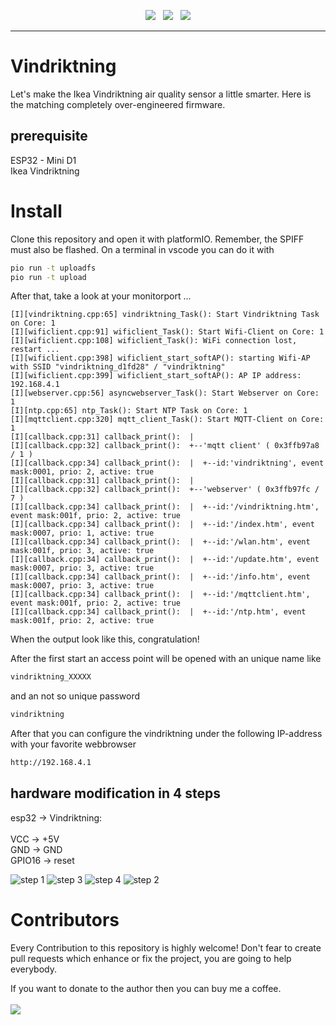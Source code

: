 <p align="center">
<img src="https://img.shields.io/github/last-commit/sharandac/vindriktning.svg?style=for-the-badge" />
&nbsp;
<img src="https://img.shields.io/github/license/sharandac/vindriktning.svg?style=for-the-badge" />
&nbsp;
<a href="https://www.buymeacoffee.com/sharandac" target="_blank"><img src="https://img.shields.io/badge/Buy%20me%20a%20coffee-%E2%82%AC5-orange?style=for-the-badge&logo=buy-me-a-coffee" /></a>
</p>
<hr/>

# Vindriktning

Let's make the Ikea Vindriktning air quality sensor a little smarter. Here is the matching completely over-engineered firmware.

## prerequisite

ESP32 - Mini D1<br>
Ikea Vindriktning

# Install

Clone this repository and open it with platformIO. Remember, the SPIFF must also be flashed. On a terminal in vscode you can do it with
```bash
pio run -t uploadfs
pio run -t upload
```

After that, take a look at your monitorport ...

```text
[I][vindriktning.cpp:65] vindriktning_Task(): Start Vindriktning Task on Core: 1
[I][wificlient.cpp:91] wificlient_Task(): Start Wifi-Client on Core: 1
[I][wificlient.cpp:108] wificlient_Task(): WiFi connection lost, restart ... 
[I][wificlient.cpp:398] wificlient_start_softAP(): starting Wifi-AP with SSID "vindriktning_d1fd28" / "vindriktning"
[I][wificlient.cpp:399] wificlient_start_softAP(): AP IP address: 192.168.4.1
[I][webserver.cpp:56] asyncwebserver_Task(): Start Webserver on Core: 1
[I][ntp.cpp:65] ntp_Task(): Start NTP Task on Core: 1
[I][mqttclient.cpp:320] mqtt_client_Task(): Start MQTT-Client on Core: 1
[I][callback.cpp:31] callback_print():  |
[I][callback.cpp:32] callback_print():  +--'mqtt client' ( 0x3ffb97a8 / 1 )
[I][callback.cpp:34] callback_print():  |  +--id:'vindriktning', event mask:0001, prio: 2, active: true
[I][callback.cpp:31] callback_print():  |
[I][callback.cpp:32] callback_print():  +--'webserver' ( 0x3ffb97fc / 7 )
[I][callback.cpp:34] callback_print():  |  +--id:'/vindriktning.htm', event mask:001f, prio: 2, active: true
[I][callback.cpp:34] callback_print():  |  +--id:'/index.htm', event mask:0007, prio: 1, active: true
[I][callback.cpp:34] callback_print():  |  +--id:'/wlan.htm', event mask:001f, prio: 3, active: true
[I][callback.cpp:34] callback_print():  |  +--id:'/update.htm', event mask:0007, prio: 3, active: true
[I][callback.cpp:34] callback_print():  |  +--id:'/info.htm', event mask:0007, prio: 3, active: true
[I][callback.cpp:34] callback_print():  |  +--id:'/mqttclient.htm', event mask:001f, prio: 2, active: true
[I][callback.cpp:34] callback_print():  |  +--id:'/ntp.htm', event mask:001f, prio: 2, active: true
```
When the output look like this, congratulation!

After the first start an access point will be opened with an unique name like
```bash
vindriktning_XXXXX
```
and an not so unique password
```bash
vindriktning
```
After that you can configure the vindriktning under the following IP-address with your favorite webbrowser
```bash
http://192.168.4.1
```

## hardware modification in 4 steps

esp32 -> Vindriktning:<br><br>
VCC -> +5V<br>
GND -> GND<br>
GPIO16 -> reset<br>

![step 1](images/IMG_20230311_173537.jpg)
![step 3](images/IMG_20230311_173259.jpg)
![step 4](images/IMG_20230311_173308.jpg)
![step 2](images/IMG_20230311_173335.jpg)

# Contributors

Every Contribution to this repository is highly welcome! Don't fear to create pull requests which enhance or fix the project, you are going to help everybody.
<p>
If you want to donate to the author then you can buy me a coffee.
<br/><br/>
<a href="https://www.buymeacoffee.com/sharandac" target="_blank"><img src="https://img.shields.io/badge/Buy%20me%20a%20coffee-%E2%82%AC5-orange?style=for-the-badge&logo=buy-me-a-coffee" /></a>
</p>
